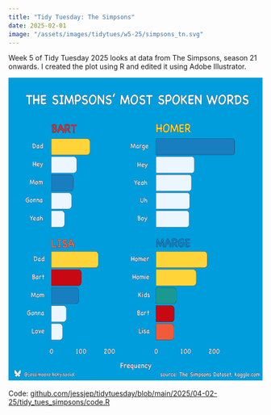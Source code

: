 ```yaml
---
title: "Tidy Tuesday: The Simpsons"
date: 2025-02-01
image: "/assets/images/tidytues/w5-25/simpsons_tn.svg"
---
```


Week 5 of Tidy Tuesday 2025 looks at data from The Simpsons, season 21 onwards. I created the plot using R and edited it using Adobe Illustrator.

<img src= "/assets/images/tidytues/w5-25/tt_simpsons.png" style="height:600px;width:600px;margin:auto;" />

Code: [github.com/jessjep/tidytuesday/blob/main/2025/04-02-25/tidy_tues_simpsons/code.R](https://github.com/jessjep/tidytuesday/blob/main/2025/04-02-25/tidy_tues_simpsons/code.R)